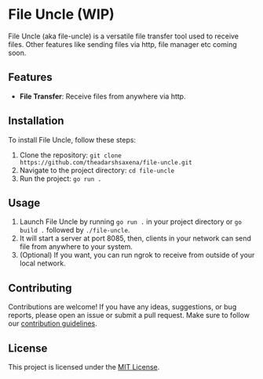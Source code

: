 # File Uncle (WIP)

File Uncle (aka file-uncle) is a versatile file transfer tool used to receive files. Other features like sending files via http, file manager etc coming soon.

## Features

- **File Transfer**: Receive files from anywhere via http.

## Installation

To install File Uncle, follow these steps:

1. Clone the repository: `git clone https://github.com/theadarshsaxena/file-uncle.git`
2. Navigate to the project directory: `cd file-uncle`
3. Run the project: `go run .`

## Usage

1. Launch File Uncle by running `go run .` in your project directory or `go build .` followed by `./file-uncle`.
2. It will start a server at port 8085, then, clients in your network can send file from anywhere to your system.
3. (Optional) If you want, you can run ngrok to receive from outside of your local network.

## Contributing

Contributions are welcome! If you have any ideas, suggestions, or bug reports, please open an issue or submit a pull request. Make sure to follow our [contribution guidelines](CONTRIBUTING.md).

## License

This project is licensed under the [MIT License](LICENSE).

